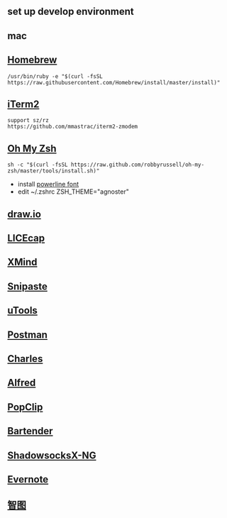 ## set up develop environment
## mac
## [Homebrew](https://brew.sh/)
```
/usr/bin/ruby -e "$(curl -fsSL https://raw.githubusercontent.com/Homebrew/install/master/install)"
```
## [iTerm2](https://www.iterm2.com/)
```
support sz/rz 
https://github.com/mmastrac/iterm2-zmodem
```
## [Oh My Zsh](http://ohmyz.sh/)
```
sh -c "$(curl -fsSL https://raw.github.com/robbyrussell/oh-my-zsh/master/tools/install.sh)"
```
* install [powerline font](https://github.com/powerline/fonts)
* edit ~/.zshrc ZSH_THEME="agnoster"

## [draw.io](https://www.draw.io/)
## [LICEcap](https://www.cockos.com/licecap/)
## [XMind](https://www.xmind.net/zen/)
## [Snipaste](https://zh.snipaste.com/)
## [uTools](https://u.tools/)
## [Postman](https://www.getpostman.com/)
## [Charles](https://www.charlesproxy.com/)
## [Alfred](https://www.alfredapp.com/)
## [PopClip](https://pilotmoon.com/popclip/)
## [Bartender](http://www.macbartender.com/)
## [ShadowsocksX-NG](https://github.com/shadowsocks/ShadowsocksX-NG)
## [Evernote](https://www.yinxiang.com/)
## [智图](http://zhitu.isux.us/)
